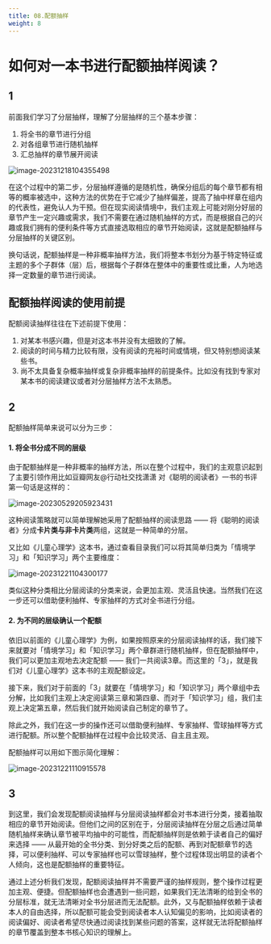 ```yaml
---
title: 08.配额抽样
weight: 8
---
```


# 如何对一本书进行配额抽样阅读？

## 1

前面我们学习了分层抽样，理解了分层抽样的三个基本步骤：

1. 将全书的章节进行分组
2. 对各组章节进行随机抽样
3. 汇总抽样的章节展开阅读

![image-20231218104355498](https://pbox.online/202312181043581.png)

在这个过程中的第二步，分层抽样遵循的是随机性，确保分组后的每个章节都有相等的概率被选中，这种方法的优势在于它减少了抽样偏差，提高了抽中样章在组内的代表性，避免认人为干预。但在现实阅读情境中，我们主观上可能对刚分好层的章节产生一定兴趣或需求，我们不需要在通过随机抽样的方式，而是根据自己的兴趣或我们拥有的便利条件等方式直接选取相应的章节开始阅读，这就是配额抽样与分层抽样的关键区别。

换句话说，配额抽样是一种非概率抽样方法，我们将整本书划分为基于特定特征或主题的多个子群体（层）后，根据每个子群体在整体中的重要性或比重，人为地选择一定数量的章节进行阅读。



## 配额抽样阅读的使用前提

配额阅读抽样往往在下述前提下使用：

1. 对某本书感兴趣，但是对这本书并没有太细致的了解。
2. 阅读的时间与精力比较有限，没有阅读的充裕时间或情境，但又特别想阅读某些书。
3. 尚不太具备复杂概率抽样或复杂非概率抽样的前提条件。比如没有找到专家对某本书的阅读建议或者对分层抽样方法不太熟悉。

## 2

配额抽样简单来说可以分为三步：

#### 1. 将全书分成不同的层级

由于配额抽样是一种非概率的抽样方法，所以在整个过程中，我们的主观意识起到了主要引领作用比如豆瓣网友@行动社交找潇潇 对《聪明的阅读者》一书的书评第一句话是这样的：

![image-20230529205923431](https://pbox.online/202305292059491.png)

这种阅读策略就可以简单理解她采用了配额抽样的阅读思路 —— 将《聪明的阅读者》分成**卡片类与非卡片类**两组，这就是一种简单的分层。

又比如《儿童心理学》这本书，通过查看目录我们可以将其简单归类为「情境学习」和「知识学习」两个主要维度：

![image-20231221104300177](https://pbox.online/202312211043296.png)



类似这种分类相比分层阅读的分类来说，会更加主观、灵活且快速。当然我们在这一步还可以借助便利抽样、专家抽样的方式对全书进行分组。

#### 2. 为不同的层级确认一个配额

依旧以前面的《儿童心理学》为例，如果按照原来的分层阅读抽样的话，我们接下来就要对「情境学习」和「知识学习」两个章群进行随机抽样，但在配额抽样中，我们可以更加主观地去决定配额 —— 我们一共阅读3章。而这里的「3」，就是我们对《儿童心理学》这本书的主观配额设定。

接下来，我们对于前面的「3」就要在「情境学习」和「知识学习」两个章组中去分解，比如我们主观上决定阅读第三章和第四章、而对于「知识学习」组，我们主观上决定第五章，然后我们就开始阅读自己制定的章节了。

除此之外，我们在这一步的操作还可以借助便利抽样、专家抽样、雪球抽样等方式进行配额。所以整个配额抽样在过程中会比较灵活、自主且主观。

配额抽样可以用如下图示简化理解：

![image-20231221110915578](https://pbox.online/202312211109647.png)



## 3

到这里，我们会发现配额阅读抽样与分层阅读抽样都会对书本进行分类，接着抽取相应的章节开始阅读。但他们之间的区别在于，分层阅读抽样在分层之后通过简单随机抽样来确认章节被平均抽中的可能性，而配额抽样则是依赖于读者自己的偏好来选择 —— 从最开始的全书分类、到分好类之后的配额、再到对配额章节的选择，可以便利抽样、可以专家抽样也可以雪球抽样，整个过程体现出明显的读者个人倾向，这也是配额抽样的重要特征。

通过上述分析我们发现，配额阅读抽样并不需要严谨的抽样规则，整个操作过程更加主观、便捷。但配额抽样也会遭遇到一些问题，如果我们无法清晰的给到全书的分层标准，就无法清晰对全书分层进而无法配额。此外，又与配额抽样依赖于读者本人的自由选择，所以配额可能会受到阅读者本人认知偏见的影响，比如阅读者的阅读偏好、阅读者希望尽快通过阅读找到某些问题的答案，这样就无法将配额抽样的章节覆盖到整本书核心知识的理解上。
